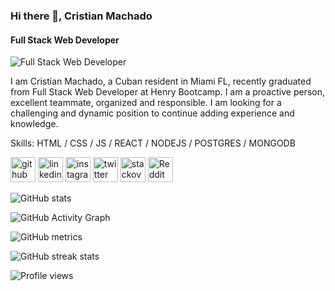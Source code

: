 ### Hi there 👋, Cristian Machado
#### Full Stack Web Developer 
![Full Stack Web Developer](https://i.postimg.cc/sxKbsmQF/untitled-1.png)

I am Cristian Machado, a Cuban resident in Miami FL, recently graduated from Full Stack Web Developer at Henry Bootcamp. I am a proactive person, excellent teammate, organized and responsible.
I am looking for a challenging and dynamic position to continue 
adding experience and knowledge.   
  
Skills: HTML / CSS / JS / REACT / NODEJS / POSTGRES / MONGODB
 
 

[<img src='https://cdn.jsdelivr.net/npm/simple-icons@3.0.1/icons/github.svg' alt='github' height='40'>](https://github.com/cmacha2)  [<img src='https://cdn.jsdelivr.net/npm/simple-icons@3.0.1/icons/linkedin.svg' alt='linkedin' height='40'>](https://www.linkedin.com/in/cmacha2/)  [<img src='https://cdn.jsdelivr.net/npm/simple-icons@3.0.1/icons/instagram.svg' alt='instagram' height='40'>](https://www.instagram.com/cmacha2/)  [<img src='https://cdn.jsdelivr.net/npm/simple-icons@3.0.1/icons/twitter.svg' alt='twitter' height='40'>](https://twitter.com/cmacha2_08)  [<img src='https://cdn.jsdelivr.net/npm/simple-icons@3.0.1/icons/stackoverflow.svg' alt='stackoverflow' height='40'>](https://stackoverflow.com/users/17338953)  [<img  src='https://cdn.jsdelivr.net/npm/simple-icons@3.0.1/icons/reddit.svg' alt='Reddit' height='40'>](https://www.reddit.com/user/cmacha2)  

![GitHub stats](https://github-readme-stats.vercel.app/api?username=cmacha2&show_icons=true&count_private=true)  

![GitHub Activity Graph](https://activity-graph.herokuapp.com/graph?username=cmacha2)  
 
![GitHub metrics](https://metrics.lecoq.io/cmacha2)  

![GitHub streak stats](https://github-readme-streak-stats.herokuapp.com/?user=cmacha2)  

![Profile views](https://gpvc.arturio.dev/cmacha2)  
  

